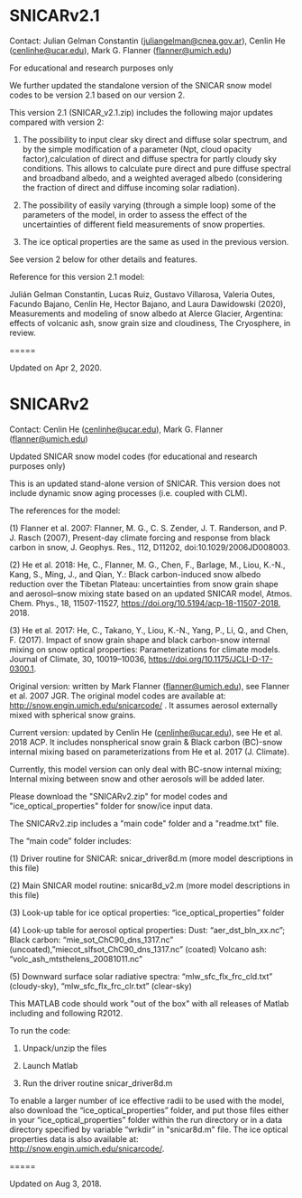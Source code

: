 # SNICARv2.1
Contact: Julian Gelman Constantin (juliangelman@cnea.gov.ar), Cenlin He (cenlinhe@ucar.edu), Mark G. Flanner (flanner@umich.edu)

For educational and research purposes only

We further updated the standalone version of the SNICAR snow model codes to be version 2.1 based on our version 2.

This version 2.1 (SNICAR_v2.1.zip) includes the following major updates compared with version 2:

1) The possibility to input clear sky direct and diffuse solar spectrum, and by the simple modification of a parameter (Npt, cloud opacity factor),calculation of direct and diffuse spectra for partly cloudy sky conditions. This allows to calculate pure direct and pure diffuse spectral and broadband albedo, and a weighted averaged albedo (considering the fraction of direct and diffuse incoming solar radiation).

2) The possibility of easily varying (through a simple loop) some of the parameters of the model, in order to assess the effect of the uncertainties of different field measurements of snow properties.

3) The ice optical properties are the same as used in the previous version.

See version 2 below for other details and features.

Reference for this version 2.1 model:

Julián Gelman Constantin, Lucas Ruiz, Gustavo Villarosa, Valeria Outes, Facundo Bajano, Cenlin He, Hector Bajano, and Laura Dawidowski (2020), Measurements and modeling of snow albedo at Alerce Glacier, Argentina: effects of volcanic ash, snow grain size and cloudiness, The Cryosphere, in review.



=====

Updated on Apr 2, 2020.



# SNICARv2
Contact: Cenlin He (cenlinhe@ucar.edu), Mark G. Flanner (flanner@umich.edu)

Updated SNICAR snow model codes (for educational and research purposes only)

This is an updated stand-alone version of SNICAR. This version does not include dynamic snow aging processes (i.e. coupled with CLM). 


The references for the model:

(1) Flanner et al. 2007: Flanner, M. G., C. S. Zender, J. T. Randerson, and P. J. Rasch (2007), Present-day climate forcing and response from black carbon in snow, J. Geophys. Res., 112, D11202, doi:10.1029/2006JD008003.

(2) He et al. 2018: He, C., Flanner, M. G., Chen, F., Barlage, M., Liou, K.-N., Kang, S., Ming, J., and Qian, Y.: Black carbon-induced snow albedo reduction over the Tibetan Plateau: uncertainties from snow grain shape and aerosol–snow mixing state based on an updated SNICAR model, Atmos. Chem. Phys., 18, 11507-11527, https://doi.org/10.5194/acp-18-11507-2018, 2018.

(3) He et al. 2017: He, C., Takano, Y., Liou, K.-N., Yang, P., Li, Q., and Chen, F. (2017). Impact of snow grain shape and black carbon-snow internal mixing on snow optical properties: Parameterizations for climate models. Journal of Climate, 30, 10019–10036, https://doi.org/10.1175/JCLI-D-17-0300.1.


Original version: written by Mark Flanner (flanner@umich.edu), see Flanner et al. 2007 JGR. The original model codes are available at: http://snow.engin.umich.edu/snicarcode/ . It assumes aerosol externally mixed with spherical snow grains.

Current version: updated by Cenlin He (cenlinhe@ucar.edu), see He et al. 2018 ACP. It includes nonspherical snow grain & Black carbon (BC)-snow internal mixing based on parameterizations from He et al. 2017 (J. Climate).

Currently, this model version can only deal with BC-snow internal mixing; Internal mixing between snow and other aerosols will be added later.

Please download the "SNICARv2.zip" for model codes and "ice_optical_properties" folder for snow/ice input data.

The SNICARv2.zip includes a "main code" folder and a "readme.txt" file.

The “main code” folder includes:

(1) Driver routine for SNICAR: snicar_driver8d.m (more model descriptions in this file)

(2) Main SNICAR model routine: snicar8d_v2.m (more model descriptions in this file)

(3) Look-up table for ice optical properties: “ice_optical_properties” folder

(4) Look-up table for aerosol optical properties: 
    Dust: “aer_dst_bln_xx.nc”;
    Black carbon: “mie_sot_ChC90_dns_1317.nc” (uncoated),”miecot_slfsot_ChC90_dns_1317.nc” (coated)
    Volcano ash: “volc_ash_mtsthelens_20081011.nc”

(5) Downward surface solar radiative spectra: “mlw_sfc_flx_frc_cld.txt” (cloudy-sky), “mlw_sfc_flx_frc_clr.txt” (clear-sky)


This MATLAB code should work "out of the box" with all releases of Matlab including and following R2012.

To run the code:

1) Unpack/unzip the files

2) Launch Matlab

3) Run the driver routine snicar_driver8d.m


To enable a larger number of ice effective radii to be used with the model, also download the “ice_optical_properties” folder, and put those files either in your “ice_optical_properties” folder within the run directory or in a data directory specified by variable “wrkdir” in "snicar8d.m" file. The ice optical properties data is also available at: http://snow.engin.umich.edu/snicarcode/.


=====

Updated on Aug 3, 2018.
